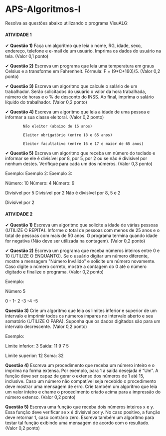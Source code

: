 # APS-Algoritmos-I

Resolva as questões abaixo utilizando o programa VisuALG:

#### ATIVIDADE 1


✔ **Questão 1)** Faça um algoritmo que leia o nome, RG, idade, sexo, endereço, telefone e e-mail de um usuário. Imprima os dados do usuário na tela. (Valor 0,1 ponto)

✔ **Questão 2)** Escreva um programa que leia uma temperatura em graus Celsius e a transforme em  Fahrenheit. Fórmula: F = (9*C+160)/5. (Valor 0,2 ponto)

✔ **Questão 3)** Escreva um algoritmo que calcule o salário de um trabalhador. Serão solicitados do usuário o valor da hora trabalhada, número de horas e o % de desconto do INSS. Ao final, imprima o salário líquido do trabalhador. (Valor 0,2 ponto)

✔  **Questão 4)** Escreva um algoritmo que leia a idade de uma pessoa e informar a sua classe eleitoral. (Valor 0,2 ponto)

            Não eleitor (abaixo de 16 anos)

            Eleitor obrigatório (entre 18 e 65 anos)

            Eleitor facultativo (entre 16 e 17 e maior de 65 anos)


✔ **Questão 5)** Escreva um algoritmo que receba um número do teclado e informar se ele é divisível por 8, por 5, por 2 ou se não é divisível por nenhum destes. Verifique para cada um dos números. (Valor 0,3 ponto)

Exemplo:                                                       Exemplo 2:                                         Exemplo 3:

Número: 10                                                   Número: 4                                         Número: 9

Divisível por 5                                               Divisível por 2                                    Não é divisível por 8, 5 e 2

Divisível por 2

 

#### ATIVIDADE 2


✔ **Questão 1)** Escreva um algoritmo que solicite a idade de várias pessoas (UTILIZE O REPITA). Informe o total de pessoas com menos de 25 anos e o total de pessoas com mais de 50 anos. O programa termina quando idade for negativa (Não deve ser utilizada na contagem). (Valor 0,2 ponto)

✔ **Questão 2)** Escreva um programa que receba números inteiros entre 0 e 10 (UTILIZE O ENQUANTO). Se o usuário digitar um número diferente, mostre a mensagem "Número Inválido" e solicite um número novamente. Caso digite o número correto, mostre a contagem do 0 até o número digitado e finalize o programa. (Valor 0,2 ponto)

Exemplo:

Número 5

0 - 1- 2 -3 -4 -5

**Questão 3)** Crie um algoritmo que leia os limites inferior e superior de um intervalo e imprimir todos os números ímpares no intervalo aberto e seu somatório (UTILIZE O PARA). Suponha que os dados digitados são para um intervalo decrescente. (Valor 0,2 ponto)

Exemplo:

Limite inferior: 3                    Saída: 11  9  7  5

Limite superior: 12                Soma: 32

**Questão 4)** Escreva um procedimento que receba um número inteiro e o imprima na forma extensa. Por exemplo, para 1 a saída desejada é “Um”. A função deve ser capaz de gerar o extenso dos números de 1 até 15, inclusive. Caso um número não compatível seja recebido o procedimento deve mostrar uma mensagem de erro. Crie também um algoritmo que leia um valor inteiro e chame o procedimento criado acima para a impressão do número extenso. (Valor 0,2 ponto)

**Questão 5)** Escreva uma função que receba dois números inteiros x e y. Essa função deve verificar se x é divisível por y. No caso positivo, a função deve retornar 1, caso contrário zero. Escreva também um algoritmo para testar tal função exibindo uma mensagem de acordo com o resultado. (Valor 0,2 ponto)

